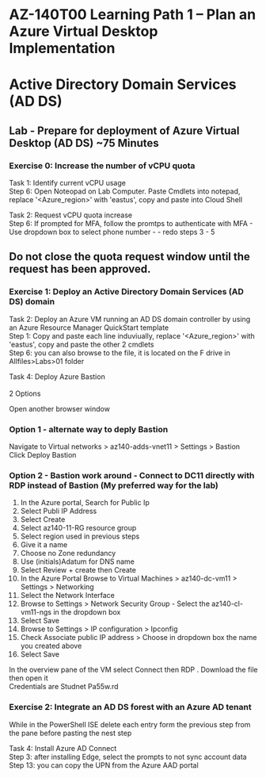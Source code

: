 # AZ-140T00 Learning Path 1 – Plan an Azure Virtual Desktop Implementation

# Active Directory Domain Services (AD DS)

## Lab - Prepare for deployment of Azure Virtual Desktop (AD DS) ~75 Minutes

### Exercise 0:  Increase the number of vCPU quota

Task 1:  Identify current vCPU usage <br>
Step 6:  Open Noteopad on Lab Computer.  Paste Cmdlets into notepad, replace '<Azure_region>' with 'eastus', copy and paste into Cloud Shell <br>

Task 2:  Request vCPU quota increase <br>
Step 6:  If prompted for MFA, follow the promtps to authenticate with MFA - Use dropdown box to select phone number - -  redo steps 3 - 5 <br>

## Do not close the quota request window until the request has been approved.

### Exercise 1:  Deploy an Active Directory Domain Services (AD DS) domain

Task 2:  Deploy an Azure VM running an AD DS domain controller by using an Azure Resource Manager QuickStart template <br>
Step 1:  Copy and paste each line induviually, replace '<Azure_region>' with 'eastus', copy and paste the other 2 cmdlets <br>
Step 6:  you can also browse to the file, it is located on the F drive in Allfiles>Labs>01 folder <br>

Task 4: Deploy Azure Bastion <br>\
2 Options <br>

Open another browser window <br>

### Option 1 - alternate way to deply Bastion

Navigate to Virtual networks > az140-adds-vnet11 > Settings > Bastion <br>
Click Deploy Bastion <br>

### Option 2 - Bastion work around - Connect to DC11 directly with RDP instead of Bastion (My preferred way for the lab)
1.  In the Azure portal, Search for Public Ip <br>
2.  Select Publi IP Address
3.  Select Create
4.  Select az140-11-RG resource group <br>
5.  Select region used in previous steps <br>
6.  Give it a name <br>
7.  Choose no Zone redundancy <br>
8.  Use (initials)Adatum for DNS name <br>
9.  Select Review + create then Create <br>
10. In the Azure Portal Browse to Virtual Machines > az140-dc-vm11 > Settings > Networking <br>
11.  Select the Network Interface <br>
12.  Browse to Settings > Network Security Group - Select the az140-cl-vm11-ngs in the dropdown box <br>
13.  Select Save <br>
14.  Browse to Settings > IP configuration > Ipconfig <br>
15.  Check Associate public IP address > Choose in dropdown box the name you created above <br>
16.  Select Save <br>

In the overview pane of the VM select Connect then RDP . Download the file then open it <br>
Credentials are Studnet   Pa55w.rd  <br>

### Exercise 2: Integrate an AD DS forest with an Azure AD tenant

While in the PowerShell ISE delete each entry form the previous step from the pane before pasting the nest step <br>

Task 4: Install Azure AD Connect <br>
Step 3:  after installing Edge, select the prompts to not sync account data <br>
Step 13: you can copy the UPN from the Azure AAD portal <br>
